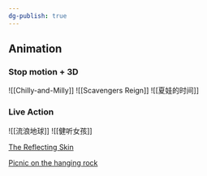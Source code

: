 ```yaml
---
dg-publish: true
---
```


## Animation

### Stop motion + 3D
![[Chilly-and-Milly]] 
![[Scavengers Reign]]
![[夏娃的时间]]

### Live Action
![[流浪地球]]
![[健听女孩]]

[The Reflecting Skin](https://en.wikipedia.org/wiki/The_Reflecting_Skin)

[Picnic on the hanging rock](https://www.imdb.com/title/tt0073540/)